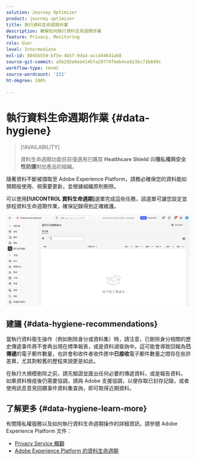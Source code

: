 ```yaml
---
solution: Journey Optimizer
product: journey optimizer
title: 執行資料生命週期作業
description: 瞭解如何執行資料生命週期作業
feature: Privacy, Monitoring
role: User
level: Intermediate
exl-id: 8045b559-bf5e-4b5f-9da4-accd44641a68
source-git-commit: a5b292e6eb4145fa29774fbeb4ce823bc71b849c
workflow-type: tm+mt
source-wordcount: '221'
ht-degree: 100%

---
```


# 執行資料生命週期作業 {#data-hygiene}

>[!AVAILABILITY]
>
>資料生命週期功能目前僅適用已購買 **Healthcare Shield** 與&#x200B;**隱私權與安全性防護**&#x200B;附加產品的組織。

隨著資料不斷被擷取至 Adobe Experience Platform，請務必確保您的資料能如預期般使用、視需要更新，並根據組織原則刪除。

可以使用&#x200B;**[!UICONTROL 資料生命週期]**&#x200B;選單完成這些任務，該選單可讓您設定並排程資料生命週期作業，確保記錄得到正確維護。

![](assets/data-hygiene.png)


## 建議 {#data-hygiene-recommendations}

當執行資料衛生操作（例如刪除身分或資料集）時，請注意，已刪除身分相關的歷史傳遞事件將不會再出現在標準報表，或是資料湖查詢中。這可能會導致回報為&#x200B;**已傳遞**&#x200B;的電子郵件數量，也許會和收件者收件匣中&#x200B;**已接收**&#x200B;電子郵件數量之間存在些許差異，尤其對較舊的歷程來說更是如此。

在執行大規模刪除之前，請先驗證並匯出任何必要的傳遞資料，或是報告資料。 如果資料檢疫後仍需要協調，請與 Adobe 支援協調，以便存取已封存記錄，或者使用訊息意見回饋事件資料集查詢，即可取得近期資料。

## 了解更多 {#data-hygiene-learn-more}

有關隱私權服務以及如何執行資料生命週期操作的詳細資訊，請參閱 Adobe Experience Platform 文件：

* [Privacy Service 概觀](https://experienceleague.adobe.com/docs/experience-platform/privacy/home.html?lang=zh-Hant)
* [Adobe Experience Platform 的資料生命週期](https://experienceleague.adobe.com/docs/experience-platform/hygiene/home.html?lang=zh-Hant)
